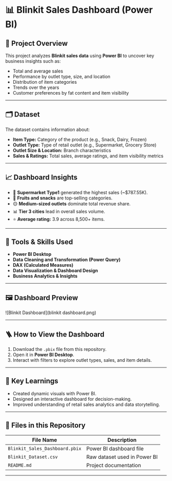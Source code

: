# 📊 Blinkit Sales Dashboard (Power BI)

## 🧠 Project Overview
This project analyzes **Blinkit sales data** using **Power BI** to uncover key business insights such as:
- Total and average sales
- Performance by outlet type, size, and location
- Distribution of item categories
- Trends over the years
- Customer preferences by fat content and item visibility

---

## 🗂️ Dataset
The dataset contains information about:
- **Item Type:** Category of the product (e.g., Snack, Dairy, Frozen)
- **Outlet Type:** Type of retail outlet (e.g., Supermarket, Grocery Store)
- **Outlet Size & Location:** Branch characteristics
- **Sales & Ratings:** Total sales, average ratings, and item visibility metrics

---

## 📈 Dashboard Insights
- 🏪 **Supermarket Type1** generated the highest sales (~$787.55K).  
- 🍿 **Fruits and snacks** are top-selling categories.  
- 🟡 **Medium-sized outlets** dominate total revenue share.  
- 📊 **Tier 3 cities** lead in overall sales volume.  
- ⭐ **Average rating:** 3.9 across 8,500+ items.  

---

## 🧰 Tools & Skills Used
- **Power BI Desktop**
- **Data Cleaning and Transformation (Power Query)**
- **DAX (Calculated Measures)**
- **Data Visualization & Dashboard Design**
- **Business Analytics & Insights**

---

## 🖼️ Dashboard Preview
![Blinkit Dashboard](blinkit dashboard.png)

---

## 🪜 How to View the Dashboard
1. Download the `.pbix` file from this repository.
2. Open it in **Power BI Desktop**.
3. Interact with filters to explore outlet types, sales, and item details.

---

## 🚀 Key Learnings
- Created dynamic visuals with Power BI.
- Designed an interactive dashboard for decision-making.
- Improved understanding of retail sales analytics and data storytelling.

---

## 📁 Files in this Repository
| File Name | Description |
|------------|-------------|
| `Blinkit_Sales_Dashboard.pbix` | Power BI dashboard file |
| `Blinkit_Dataset.csv` | Raw dataset used in Power BI |
| `README.md` | Project documentation |

---


